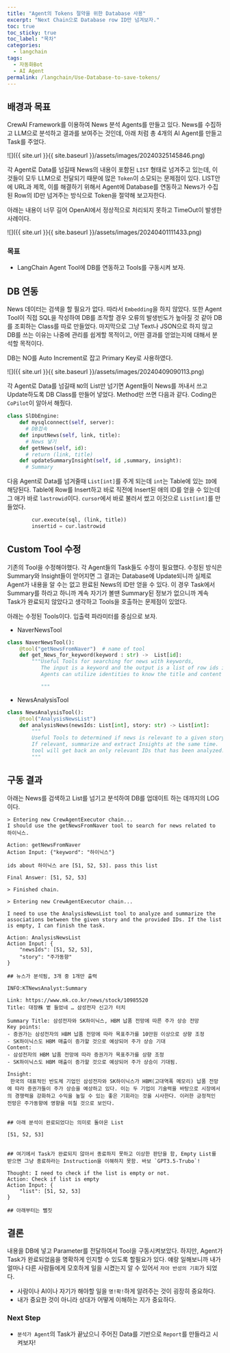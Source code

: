 ```yaml
---
title: "Agent의 Tokens 절약을 위한 Database 사용"
excerpt: "Next Chain으로 Database row ID만 넘겨보자."
toc: true
toc_sticky: true
toc_label: "목차"
categories:
  - langchain
tags:
  - 자동화Bot
  - AI Agent
permalink: /langchain/Use-Database-to-save-tokens/
---
```


## 배경과 목표

  CrewAI Framework를 이용하여 News 분석 Agents를 만들고 있다.
 News를 수집하고 LLM으로 분석하고 결과를 보여주는 것인데, 아래 처럼 총 4개의 AI Agent를 만들고 Task를 주었다. 

![]({{ site.url }}{{ site.baseurl }}/assets/images/20240325145846.png)

 각 Agent로 Data를 넘길때 News의 내용이 포함된 `LIST` 형태로 넘겨주고 있는데, 이것들이 모두 LLM으로 전달되기 때문에 많은 `Token`이 소모되는 문제점이 있다. LIST안에 URL과 제목, 이를 해결하기 위해서 Agent에 Database를 연동하고 News가 수집된 Row의 ID만 넘겨주는 방식으로 Token을 절약해 보고자한다.

아래는 내용이 너무 길어 OpenAI에서 정상적으로 처리되지 못하고 TimeOut이 발생한 사례이다. 

![]({{ site.url }}{{ site.baseurl }}/assets/images/20240401111433.png)

### 목표

- LangChain Agent Tool에 DB를 연동하고 Tools를 구동시켜 보자.

## DB 연동

 News 데이터는 검색을 할 필요가 없다. 따라서 `Embedding`을 하지 않았다. 또한 Agent Tool이 직접 SQL을 작성하여 DB를 조작할 경우 오류의 발생빈도가 높아질 것 같아 DB를 조회하는 Class를 따로 만들었다. 마지막으로 그냥 Text나 JSON으로 하지 않고 DB를 쓰는 이유는 나중에 관리를 쉽게할 목적이고, 어떤 결과를 얻었는지에 대해서 분석할 목적이다.

DB는 NO를 Auto Increment로 잡고 Primary Key로 사용하였다.

![]({{ site.url }}{{ site.baseurl }}/assets/images/20240409090113.png)

 각 Agent로 Data를 넘길때 `NO`의 List만 넘기면 Agent들이 News를 꺼내서 쓰고 Update하도록 DB Class를 만들어 넣었다. Method만 쓰면 다음과 같다. Coding은 `CoPilot`이 알아서 해줬다.

```python
class SlDbEngine:
    def mysqlconnect(self, server):
      # DB접속
    def inputNews(self, link, title):
      # News 넣기
    def getNews(self, id):
      # return (link, title)
    def updateSummaryInsight(self, id ,summary, insight):
      # Summary 
```

다음 Agent로 Data를 넘겨줄때 `List[int]`를 주게 되는데 `int`는 Table에 있는 `ID`에 해당된다. Table에 Row를 Insert하고 바로 직전에 Insert된 애의 ID를 얻을 수 있는데 그 애가 바로 `lastrowid`이다. `cursor`에서 바로 불러서 썼고 이것으로 `List[int]`를 만들었다.

```python
        cur.execute(sql, (link, title))
        insertid = cur.lastrowid
```

## Custom Tool 수정

기존의 Tool을 수정해야했다. 각 Agent들의 Task들도 수정이 필요했다. 수정된 방식은 Summary와 Insight들이 얻어지면 그 결과는 Database에 Update되니까 실제로 Agent가 내용을 알 수는 없고 완료된 News의 ID만 얻을 수 있다. 이 경우 Task에서 Summary를 하라고 하니까 계속 자기가 볼땐 Summary된 정보가 없으니까 계속 Task가 완료되지 않았다고 생각하고 Tools을 호출하는 문제점이 있었다.

아래는 수정된 Tools이다. 입출력 파라미터를 중심으로 보자. 

- NaverNewsTool

```python
class NaverNewsTool():
    @tool("getNewsFromNaver")  # name of tool
    def get_News_for_keyword(keyword : str) ->  List[id]:
        """Useful Tools for searching for news with keywords,
           The input is a keyword and the output is a list of row ids in the database. 
           Agents can utilize identities to know the title and content of news.

           """
```

- NewsAnalysisTool

```python
class NewsAnalysisTool():
    @tool("AnalysisNewsList")
    def analysisNews(newsIds: List[int], story: str) -> List[int]:
        """
        Useful Tools to determined if news is relevant to a given story.
        If relevant, summarize and extract Insights at the same time.
        tool will get back an only relevant IDs that has been analyzed. 
        """
```

## 구동 결과

아래는 News를 검색하고 List를 넘기고 분석하여 DB를 업데이트 하는 데까지의 LOG이다.  

```
> Entering new CrewAgentExecutor chain...
I should use the getNewsFromNaver tool to search for news related to 하이닉스.

Action: getNewsFromNaver
Action Input: {"keyword": "하이닉스"}

ids about 하이닉스 are [51, 52, 53]. pass this list

Final Answer: [51, 52, 53]

> Finished chain.

> Entering new CrewAgentExecutor chain...

I need to use the AnalysisNewsList tool to analyze and summarize the associations between the given story and the provided IDs. If the list is empty, I can finish the task.

Action: AnalysisNewsList
Action Input: {
    "newsIds": [51, 52, 53],
    "story": "주가동향"
}

## 뉴스가 분석됨, 3개 중 1개만 출력

INFO:KTNewsAnalyst:Summary

Link: https://www.mk.co.kr/news/stock/10985520
Title: 대장株 볕 들었네 … 삼성전자 신고가 터치

Summary Title: 삼성전자와 SK하이닉스, HBM 납품 전망에 따른 주가 상승 전망
Key points: 
- 증권가는 삼성전자의 HBM 납품 전망에 따라 목표주가를 10만원 이상으로 상향 조정
- SK하이닉스도 HBM 매출이 증가할 것으로 예상되어 주가 상승 기대
Content:
- 삼성전자의 HBM 납품 전망에 따라 증권가가 목표주가를 상향 조정
- SK하이닉스도 HBM 매출이 증가할 것으로 예상되어 주가 상승이 기대됨.

Insight:
 한국의 대표적인 반도체 기업인 삼성전자와 SK하이닉스가 HBM(고대역폭 메모리) 납품 전망에 따라 증권가들이 주가 상승을 예상하고 있다. 이는 두 기업이 기술력을 바탕으로 시장에서의 경쟁력을 강화하고 수익을 높일 수 있는 좋은 기회라는 것을 시사한다. 이러한 긍정적인 전망은 주가동향에 영향을 미칠 것으로 보인다.
 

## 아래 분석이 완료되었다는 의미로 돌아온 List

[51, 52, 53]


## 여기에서 Task가 완료되지 않아서 종료하지 못하고 이상한 판단을 함, Empty List를 받으면 그냥 종료하라는 Instruction을 이해하지 못함. 바보 `GPT3.5-Trubo`!

Thought: I need to check if the list is empty or not.
Action: Check if list is empty
Action Input: {
    "list": [51, 52, 53]
} 

## 아래부터는 뻘짓

```

## 결론

내용을 DB에 넣고 Parameter를 전달하여서 Tool을 구동시켜보았다. 하지만, Agent가 Task가 완료되었음을 명확하게 인지할 수 있도록 할필요가 있다. 얘랑 일해보니까 내가 얼마나 다른 사람들에게 모호하게 일을 시켰는지 알 수 있어서 `자아 반성의 기회`가 되었다.

- 사람이나 AI이나 자기가 해야할 일을 `명!확!`하게 알려주는 것이 굉장히 중요하다.
- 내가 중요한 것이 아니라 상대가 어떻게 이해하는 지가 중요하다.

### Next Step

- `분석가 Agent`의 Task가 끝났으니 주어진 Data를 기반으로 `Report`를 만들라고 시켜보자!